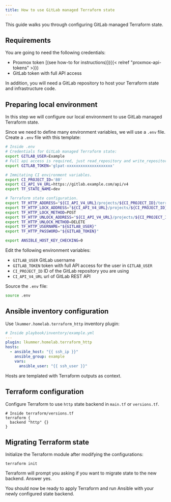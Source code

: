 ```yaml
---
title: How to use GitLab managed Terraform state
---
```


This guide walks you through configuring GitLab managed Terraform state.

## Requirements

You are going to need the following credentials:

- Proxmox token [(see how-to for instructions)]({{< relref "proxmox-api-tokens" >}})
- GitLab token with full API access

In addition, you will need a GitLab repository to host your Terraform state and infrastructure code.

## Preparing local environment

In this step we will configure our local environment to use GitLab managed Terraform state.

Since we need to define many environment variables, we will use a `.env` file.
Create a `.env` file with this template:

```bash
# Inside .env
# Credentials for GitLab managed Terraform state:
export GITLAB_USER=Example
# Full api access is required, just read_repository and write_repository are not enough.
export GITLAB_TOKEN='glpat-xxxxxxxxxxxxxxxxxxxx'

# Immitating CI environment variables.
export CI_PROJECT_ID='80'
export CI_API_V4_URL=https://gitlab.example.com/api/v4
export TF_STATE_NAME=dev

# Terraform state configuration.
export TF_HTTP_ADDRESS="${CI_API_V4_URL}/projects/${CI_PROJECT_ID}/terraform/state/${TF_STATE_NAME}"
export TF_HTTP_LOCK_ADDRESS="${CI_API_V4_URL}/projects/${CI_PROJECT_ID}/terraform/state/${TF_STATE_NAME}/lock"
export TF_HTTP_LOCK_METHOD=POST
export TF_HTTP_UNLOCK_ADDRESS="${CI_API_V4_URL}/projects/${CI_PROJECT_ID}/terraform/state/${TF_STATE_NAME}/lock"
export TF_HTTP_UNLOCK_METHOD=DELETE
export TF_HTTP_USERNAME="${GITLAB_USER}"
export TF_HTTP_PASSWORD="${GITLAB_TOKEN}"

export ANSIBLE_HOST_KEY_CHECKING=0
```

Edit the following environment variables:

- `GITLAB_USER` GitLab username
- `GITLAB_TOKEN` token with full API access for the user in `GITLAB_USER`
- `CI_PROJECT_ID` ID of the GitLab repository you are using
- `CI_API_V4_URL` url of GitLab REST API

Source the `.env` file:

```bash
source .env
```

## Ansible inventory configuration

Use `lkummer.homelab.terraform_http` inventory plugin:

```yml
# Inside playbook/inventory/example.yml
---
plugin: lkummer.homelab.terraform_http
hosts:
  - ansible_host: "{{ ssh_ip }}"
    ansible_group: example
    vars:
      ansible_user: "{{ ssh_user }}"
```

Hosts are templated with Terraform outputs as context.

## Terraform configuration

Configure Terraform to use `http` state backend in `main.tf` or `versions.tf`.

```hcl
# Inside terraform/versions.tf
terraform {
  backend "http" {}
}
```

## Migrating Terraform state

Initialize the Terraform module after modifying the configurations:

```
terraform init
```

Terraform will prompt you asking if you want to migrate state to the new backend.
Answer yes.

You should now be ready to apply Terraform and run Ansible with your newly
configured state backend.
